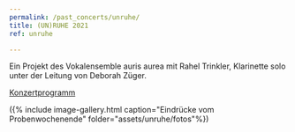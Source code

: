 ```yaml
---
permalink: /past_concerts/unruhe/
title: (UN)RUHE 2021
ref: unruhe

---
```


Ein Projekt des Vokalensemble auris aurea mit Rahel Trinkler, Klarinette solo unter der Leitung von Deborah Züger.

[Konzertprogramm](/assets/unruhe/programm.pdf)

({% include image-gallery.html caption="Eindrücke vom Probenwochenende" folder="assets/unruhe/fotos"%})
